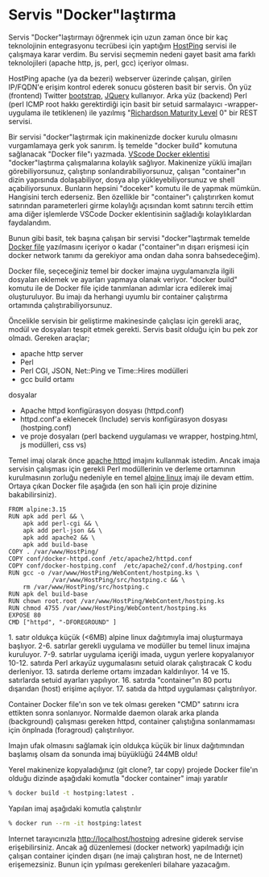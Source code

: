 # Servis "Docker"laştırma

Servis "Docker"laştırmayı öğrenmek için uzun zaman önce bir kaç teknolojinin entegrasyonu tecrübesi için yaptığım [HostPing](https://github.com/tufanoruk/HostPing) servisi ile çalışmaya karar verdim. Bu servisi seçmemin nedeni gayet basit ama farklı teknolojileri (apache http, js, perl, gcc) içeriyor olması.

HostPing apache (ya da bezeri) webserver üzerinde çalışan, girilen IP/FQDN'e erişim kontrol ederek sonucu gösteren basit bir servis. Ön yüz (frontend) Twitter [bootstrap](https://getbootstrap.com/1.0.0/), [JQuery](https://jquery.com/) kullanıyor. Arka yüz (backend) Perl (perl ICMP root hakkı gerektirdiği için basit bir setuid sarmalayıcı -wrapper- uygulama ile tetiklenen) ile yazılmış "[Richardson  Maturity Level](https://martinfowler.com/articles/richardsonMaturityModel.html) 0" bir REST servisi.

Bir servisi "docker"laştırmak için makinenizde docker kurulu olmasını vurgamlamaya gerk yok sanırım. İş temelde "docker build" komutuna sağlanacak "Docker file"ı yazmada. [VScode Docker eklentisi]( https://marketplace.visualstudio.com/items?itemName=ms-azuretools.vscode-docker) "docker"laştırma çalışmalarına kolaylık sağlıyor. Makinenize yüklü imajları görebiliyorsunuz, çalıştırıp sonlandırabiliyorsunuz, çalışan "container"ın dizin yapısında dolaşabiliyor, dosya alıp yükleyebiliyorsunuz ve shell açabiliyorsunux. Bunların hepsini "doceker" komutu ile de yapmak mümkün. Hangisini terch ederseniz. Ben özellikle bir "container"ı çalıştırırken komut satırından parameterleri girme kolaylığı açısından komt satırını tercih ettim ama diğer işlemlerde VSCode Docker eklentisinin sağladığı kolaylıklardan faydalandım.

Bunun gibi basit, tek başına çalışan bir servisi "docker"laştırmak temelde [Docker file](https://docs.docker.com/engine/reference/builder/) yazılmasını içeriyor o kadar ("container"ın dışarı erişmesi için docker network tanımı da gerekiyor ama ondan daha sonra bahsedeceğim).

Docker file, seçeceğiniz temel bir docker imajına uygulamanızla ilgili dosyaları eklemek ve ayarları yapmaya olanak veriyor. "docker build" komutu ile de Docker file içide tanımlanan adımlar icra edilerek imaj oluşturuluyor. Bu imajı da herhangi uyumlu bir container çalıştırma ortamında çalıştırabiliyorsunuz.

Öncelikle servisin bir geliştirme makinesinde çalıçlası için gerekli araç, modül ve dosyaları tespit etmek gerekti. Servis basit olduğu için bu pek zor olmadı. Gereken araçlar;

- apache http server
- Perl
- Perl CGI, JSON, Net::Ping ve Time::Hires modülleri
- gcc build ortamı

dosyalar

- Apache httpd konfigürasyon dosyası (httpd.conf)
- httpd.conf'a eklenecek (Include) servis konfigürasyon dosyası (hostping.conf)
- ve proje dosyaları (perl backend uygulaması ve wrapper, hostping.html, js modülleri, css vs)

Temel imaj olarak önce [apache httpd](https://hub.docker.com/_/httpd) imajını kullanmak istedim. Ancak imaja servisin çalışması için gerekli Perl modüllerinin ve derleme ortamının kurulmasının zorluğu nedeniyle en temel [alpine linux](https://hub.docker.com/_/alpine) imajı ile devam ettim. Ortaya çıkan Docker file aşağıda (en son hali için proje dizinine bakabilirsiniz).

```Docker {.line-numbers}
FROM alpine:3.15
RUN apk add perl && \
    apk add perl-cgi && \
    apk add perl-json && \
    apk add apache2 && \
    apk add build-base
COPY . /var/www/HostPing/
COPY conf/docker-httpd.conf /etc/apache2/httpd.conf
COPY conf/docker-hostping.conf  /etc/apache2/conf.d/hostping.conf
RUN gcc -o /var/www/HostPing/WebContent/hostping.ks \
            /var/www/HostPing/src/hostping.c && \
    rm /var/www/HostPing/src/hostping.c
RUN apk del build-base
RUN chown root.root /var/www/HostPing/WebContent/hostping.ks  
RUN chmod 4755 /var/www/HostPing/WebContent/hostping.ks
EXPOSE 80
CMD ["httpd", "-DFOREGROUND" ]
```

1\. satır oldukça küçük (<6MB) alpine linux dağıtımıyla imaj oluşturmaya başlıyor.
2-6. satırlar gerekli uygulama ve modüller bu temel linux imajına kuruluyor.
7-9. satırlar uygulama içeriği imada, uygun yerlere kopyalanıyor
10-12. satırda Perl arkayüz uygumalasını setuid olarak çalıştıracak C kodu derleniyor.
13\. satırda derleme ortamı imzadan kaldırılıyor.
14 ve 15. satırlarda setuid ayarları yapılıyor.
16\. satırda "container"ın 80 portu dışarıdan (host) erişime açılıyor.
17\. satıda da httpd uygulaması çalıştırılıyor.

Container Docker file'ın son ve tek olması gereken "CMD" satırını icra ettikten sonra sonlanıyor. Normalde daemon olarak arka planda (background) çalışması gereken httpd, container çalıştığına sonlanmaması için önplnada (foragroud) çalıştırılıyor.

Imajın ufak olmasını sağlamak için oldukça küçük bir linux dağıtımından başlamış olsam da sonunda imaj büyüklüğü 244MB oldu!

Yerel makinenize kopyaladığınız (git clone?, tar copy) projede Docker file'ın olduğu dizinde aşağıdaki komutla "docker container" imajı yaratılır

```bash
% docker build -t hostping:latest .
```

Yapılan imaj aşağıdaki komutla çalıştırılır

```bash
% docker run --rm -it hostping:latest
```

Internet tarayıcınızla <http://localhost/hostping> adresine giderek servise erişebilirsiniz. Ancak ağ düzenlemesi (docker network) yapılmadığı için çalışan container içinden dışarı (ne imajı çalıştıran host, ne de Internet) erişemezsiniz. Bunun için ypılması gerekenleri bilahare yazacağım.
